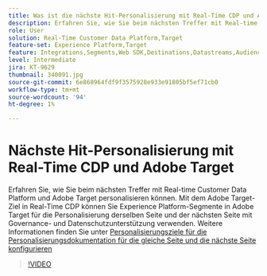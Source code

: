 ```yaml
---
title: Was ist die nächste Hit-Personalisierung mit Real-Time CDP und Adobe Target?
description: Erfahren Sie, wie Sie beim nächsten Treffer mit Real-time Customer Data Platform (CDP) und Adobe Target personalisieren können.
role: User
solution: Real-Time Customer Data Platform,Target
feature-set: Experience Platform,Target
feature: Integrations,Segments,Web SDK,Destinations,Datastreams,Audiences,Experience Targeting
level: Intermediate
jira: KT-9629
thumbnail: 340091.jpg
source-git-commit: 6e868964fdf9f3575928e933e91805bf5ef71cb0
workflow-type: tm+mt
source-wordcount: '94'
ht-degree: 1%

---
```


# Nächste Hit-Personalisierung mit Real-Time CDP und Adobe Target

Erfahren Sie, wie Sie beim nächsten Treffer mit Real-time Customer Data Platform und Adobe Target personalisieren können. Mit dem Adobe Target-Ziel in Real-Time CDP können Sie Experience Platform-Segmente in Adobe Target für die Personalisierung derselben Seite und der nächsten Seite mit Governance- und Datenschutzunterstützung verwenden. Weitere Informationen finden Sie unter [Personalisierungsziele für die Personalisierungsdokumentation für die gleiche Seite und die nächste Seite konfigurieren](https://experienceleague.adobe.com/docs/experience-platform/destinations/ui/activate/configure-personalization-destinations.html?lang=de)

>[!VIDEO](https://video.tv.adobe.com/v/340091?quality=12&learn=on)

